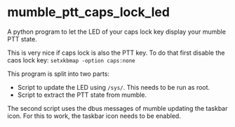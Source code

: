 # mumble_ptt_caps_lock_led
A python program to let the LED of your caps lock key display your mumble PTT state.

This is very nice if caps lock is also the PTT key.
To do that first disable the caos lock key: `setxkbmap -option caps:none`

This program is split into two parts:
  - Script to update the LED using `/sys/`. This needs to be run as root.
  - Script to extract the PTT state from mumble.

The second script uses the dbus messages of mumble updating the taskbar icon.
For this to work, the taskbar icon needs to be enabled.

